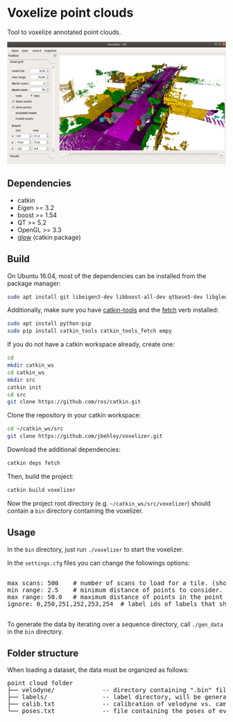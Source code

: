 # Voxelize point clouds

 Tool to voxelize annotated point clouds. 
 
 ![](assets/voxelizer.png)
 
## Dependencies

* catkin
* Eigen >= 3.2
* boost >= 1.54
* QT >= 5.2
* OpenGL >= 3.3
* [glow](https://github.com/jbehley/glow) (catkin package)
 
## Build
  
On Ubuntu 16.04, most of the dependencies can be installed from the package manager:
```bash
sudo apt install git libeigen3-dev libboost-all-dev qtbase5-dev libglew-dev catkin
```

Additionally, make sure you have [catkin-tools](https://catkin-tools.readthedocs.io/en/latest/) and the [fetch](https://github.com/Photogrammetry-Robotics-Bonn/catkin_tools_fetch) verb installed:
```bash
sudo apt install python-pip
sudo pip install catkin_tools catkin_tools_fetch empy
```

If you do not have a catkin workspace already, create one:
```bash
cd
mkdir catkin_ws
cd catkin_ws
mkdir src
catkin init
cd src
git clone https://github.com/ros/catkin.git
```
Clone the repository in your catkin workspace:
```bash
cd ~/catkin_ws/src
git clone https://github.com/jbehley/voxelizer.git
```
Download the additional dependencies:
```bash
catkin deps fetch
```
Then, build the project:
```bash
catkin build voxelizer
```
Now the project root directory (e.g. `~/catkin_ws/src/voxelizer`) should contain a `bin` directory containing the voxelizer.

## Usage


In the `bin` directory, just run `./voxelizer` to start the voxelizer. 


In the `settings.cfg` files you can change the followings options:

<pre>

max scans: 500    # number of scans to load for a tile. (should be maybe 1000), but this currently very memory consuming.
min range: 2.5    # minimum distance of points to consider.
max range: 50.0   # maximum distance of points in the point cloud.
ignore: 0,250,251,252,253,254  # label ids of labels that should be ignored when building a voxelgrid.

</pre>

To generate the data by iterating over a sequence directory, call `./gen_data` in the `bin` directory.


 
## Folder structure

When loading a dataset, the data must be organized as follows:

<pre>
point cloud folder
├── velodyne/             -- directory containing ".bin" files with Velodyne point clouds.   
├── labels/               -- label directory, will be generated if not present.    
├── calib.txt             -- calibration of velodyne vs. camera. needed for projection of point cloud into camera.  
└── poses.txt             -- file containing the poses of every scan.
</pre>
